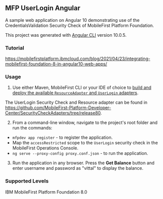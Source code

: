 ## MFP UserLogin Angular
A sample web application on Angular 10 demonstrating use of the CredentialsValidation Security Check of MobileFirst Platform Foundation.

This project was generated with [Angular CLI](https://github.com/angular/angular-cli) version 10.0.5.

### Tutorial
https://mobilefirstplatform.ibmcloud.com/blog/2021/04/23/integrating-mobilefirst-foundation-8-in-angular10-web-apps/

### Usage

1. Use either Maven, MobileFirst CLI or your IDE of choice to [build and deploy the available `ResourceAdapter` and `UserLogin` adapters](https://mobilefirstplatform.ibmcloud.com/tutorials/en/foundation/8.0/adapters/creating-adapters/).

 The UserLogin Security Check and Resource adapter can be found in https://github.com/MobileFirst-Platform-Developer-Center/SecurityCheckAdapters/tree/release80.

2. From a command-line window, navigate to the project's root folder and run the commands:
 - `mfpdev app register` - to register the application.
 -  Map the `accessRestricted` scope to the `UserLogin` security check in the MobileFirst Operations Console.
 - `ng serve --proxy-config proxy.conf.json` - to run the application.

3. Run the application in any browser. Press the **Get Balance** button and enter username and password as "vittal" to display the balance.

### Supported Levels
IBM MobileFirst Platform Foundation 8.0